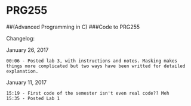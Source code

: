 # PRG255
##(Advanced Programming in C)
###Code to PRG255


Changelog:

January 26, 2017

    00:06 - Posted lab 3, with instructions and notes. Masking makes things more complicated but two ways have been writted for detailed explanation.

January 11, 2017

    15:19 - First code of the semester isn't even real code?? Meh
    15:35 - Posted Lab 1
